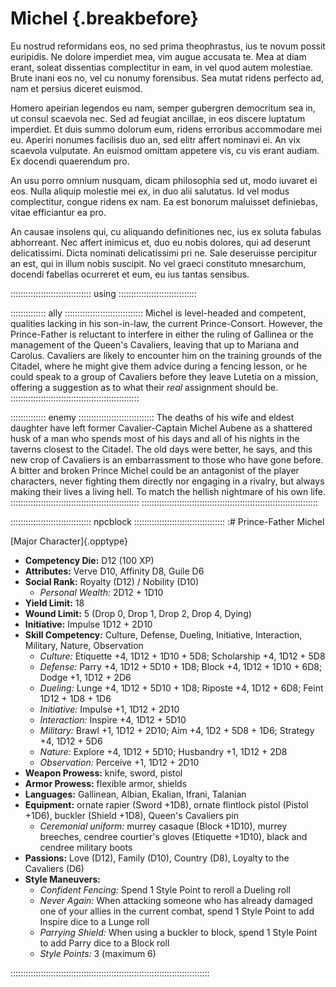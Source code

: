 # Michel {.breakbefore}

Eu nostrud reformidans eos, no sed prima theophrastus, ius te novum possit euripidis. Ne dolore imperdiet mea, vim augue accusata te. Mea at diam erant, soleat dissentias complectitur in eam, in vel quod autem molestiae. Brute inani eos no, vel cu nonumy forensibus. Sea mutat ridens perfecto ad, nam et persius diceret euismod.

Homero apeirian legendos eu nam, semper gubergren democritum sea in, ut consul scaevola nec. Sed ad feugiat ancillae, in eos discere luptatum imperdiet. Et duis summo dolorum eum, ridens erroribus accommodare mei eu. Aperiri nonumes facilisis duo an, sed elitr affert nominavi ei. An vix scaevola vulputate. An euismod omittam appetere vis, cu vis erant audiam. Ex docendi quaerendum pro.

An usu porro omnium nusquam, dicam philosophia sed ut, modo iuvaret ei eos. Nulla aliquip molestie mei ex, in duo alii salutatus. Id vel modus complectitur, congue ridens ex nam. Ea est bonorum maluisset definiebas, vitae efficiantur ea pro.

An causae insolens qui, cu aliquando definitiones nec, ius ex soluta fabulas abhorreant. Nec affert inimicus et, duo eu nobis dolores, qui ad deserunt delicatissimi. Dicta nominati delicatissimi pri ne. Sale deseruisse percipitur an est, qui in illum nobis suscipit. No vel graeci constituto mnesarchum, docendi fabellas ocurreret et eum, eu ius tantas sensibus.

:::::::::::::::::::::::::::::::: using :::::::::::::::::::::::::::::::

:::::::::::::: ally :::::::::::::::::::::::::::::::
Michel is level-headed and competent, qualities
lacking in his son-in-law, the current Prince-Consort. However,
the Prince-Father is reluctant to interfere in either the ruling
of Gallinea or the management of the Queen's Cavaliers, leaving that
up to Mariana and Carolus. Cavaliers are likely to encounter him
on the training grounds of the Citadel, where he might give them
advice during a fencing lesson, or he could speak to a group of
Cavaliers before they leave Lutetia on a mission, offering a suggestion
as to what their *real* assignment should be. 
:::::::::::::::::::::::::::::::::::::::::::::::::::

:::::::::::::: enemy ::::::::::::::::::::::::::::::
The deaths of his wife and eldest daughter have left former Cavalier-Captain
Michel Aubene as a shattered husk of a man who spends most of his days
and all of his nights in the taverns closest to the Citadel. The old
days were better, he says, and this new crop of Cavaliers is an embarrassment
to those who have gone before. A bitter and broken Prince Michel could
be an antagonist of the player characters, never fighting them directly
nor engaging in a rivalry, but always making their lives a living hell.
To match the hellish nightmare of his own life.
:::::::::::::::::::::::::::::::::::::::::::::::::::
::::::::::::::::::::::::::::::::::::::::::::::::::::::::::::::::::::::

:::::::::::::::::::::::::::::::: npcblock ::::::::::::::::::::::::::::::::::::
:# Prince-Father Michel

[Major Character]{.opptype}

- **Competency Die:** D12 (100 XP)
- **Attributes:** Verve D10, Affinity D8, Guile D6
- **Social Rank:** Royalty (D12) / Nobility (D10)
  - *Personal Wealth:* 2D12 + 1D10
- **Yield Limit:** 18
- **Wound Limit:** 5 (Drop 0, Drop 1, Drop 2, Drop 4, Dying)
- **Initiative:** Impulse 1D12 + 2D10
- **Skill Competency:** Culture, Defense, Dueling, Initiative, Interaction, Military, Nature, Observation
  - *Culture:*        Etiquette +4, 1D12 + 1D10 + 5D8; Scholarship +4, 1D12 + 5D8
  - *Defense:*        Parry +4, 1D12 + 5D10 + 1D8; Block +4, 1D12 + 1D10 + 6D8; Dodge +1, 1D12 + 2D6
  - *Dueling:*        Lunge +4, 1D12 + 5D10 + 1D8; Riposte +4, 1D12 + 6D8; Feint 1D12 + 1D8 + 1D6
  - *Initiative:*     Impulse +1, 1D12 + 2D10
  - *Interaction:*    Inspire +4, 1D12 + 5D10
  - *Military:*       Brawl +1, 1D12 + 2D10; Aim +4, 1D2 + 5D8 + 1D6; Strategy +4, 1D12 + 5D6
  - *Nature:*         Explore +4, 1D12 + 5D10; Husbandry +1, 1D12 + 2D8
  - *Observation:*    Perceive +1, 1D12 + 2D10
- **Weapon Prowess:** knife, sword, pistol
- **Armor Prowess:** flexible armor, shields
- **Languages:** Gallinean, Albian, Ekalian, Ifrani, Talanian
- **Equipment:** ornate rapier (Sword +1D8), ornate flintlock pistol (Pistol +1D6), buckler (Shield +1D8), Queen's Cavaliers pin
   - *Ceremonial uniform:* murrey casaque (Block +1D10), murrey breeches, cendree courtier's gloves (Etiquette +1D10), black and cendree military boots
- **Passions:** 
    Love                   (D12),
    Family                 (D10), 
    Country                 (D8), 
    Loyalty to the Cavaliers (D6)
- **Style Maneuvers:**
  - *Confident Fencing:* Spend 1 Style Point to reroll a Dueling roll
  - *Never Again:* When attacking someone who has already damaged one of your allies in the current combat, spend 1 Style Point to add Inspire dice to a Lunge roll
  - *Parrying Shield:* When using a buckler to block, spend 1 Style Point to add Parry dice to a Block roll
  - *Style Points:* 3 (maximum 6)

:::::::::::::::::::::::::::::::::::::::::::::::::::::::::::::::::::::::::::::::

